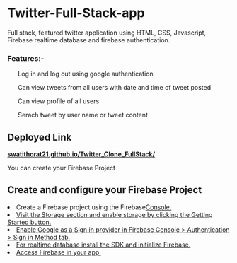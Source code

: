 <h1>Twitter-Full-Stack-app</h1>
<p>Full stack, featured twitter application using HTML, CSS, Javascript, Firebase realtime database and firebase authentication.</p>
<h3>Features:-</h3>
<ul>Log in and log out using google authentication</ul>
<ul>Can view tweets from all users with date and time of tweet posted</ul>
<ul>Can view profile of all users</ul>
<ul>Serach tweet by user name or tweet content</ul>

<h2>Deployed Link</h2>
<b><a href="swatithorat21.github.io/Twitter_Clone_FullStack">swatithorat21.github.io/Twitter_Clone_FullStack/</a></b>

You can create your Firebase Project
<h2>Create and configure your Firebase Project</h2>
<li>Create a Firebase project using the Firebase<a href="https://console.firebase.google.com/u/0/">Console.</li>
<li>Visit the Storage section and enable storage by clicking the Getting Started button.</li>
<li>Enable Google as a Sign in provider in Firebase Console > Authentication > Sign in Method tab.</li>
<li>For realtime database install the SDK and initialize Firebase.</li>
<li>Access Firebase in your app.</li>


